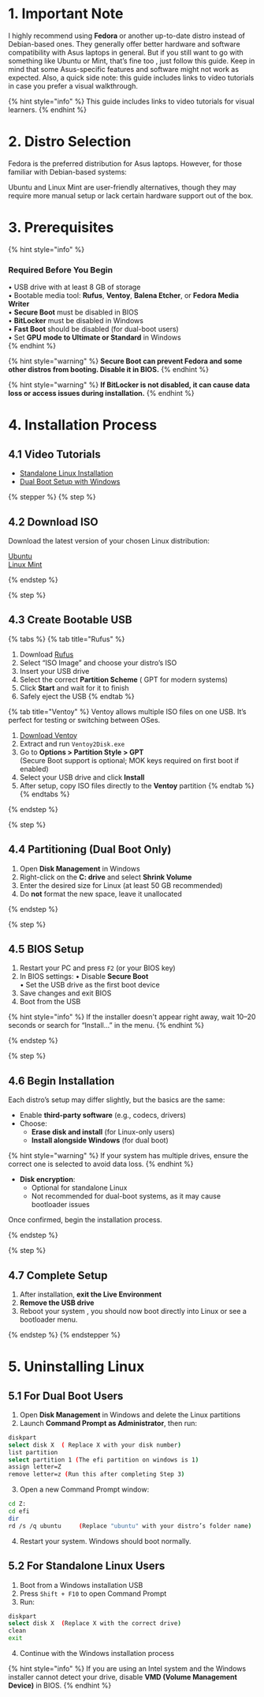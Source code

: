 # 1. Important Note

I highly recommend using **Fedora** or another up-to-date distro instead of Debian-based ones. They generally offer better hardware and software compatibility with Asus laptops in general.
But if you still want to go with something like Ubuntu or Mint, that’s fine too , just follow this guide. Keep in mind that some Asus-specific features and software might not work as expected.
Also, a quick side note: this guide includes links to video tutorials in case you prefer a visual walkthrough.

{% hint style="info" %}
This guide includes links to video tutorials for visual learners.
{% endhint %}

# 2. Distro Selection

Fedora is the preferred distribution for Asus laptops. However, for those familiar with Debian-based systems:

Ubuntu and Linux Mint are user-friendly alternatives, though they may require more manual setup or lack certain hardware support out of the box.

# 3. Prerequisites

{% hint style="info" %}
### Required Before You Begin

• USB drive with at least 8 GB of storage  
• Bootable media tool: **Rufus**, **Ventoy**, **Balena Etcher**, or **Fedora Media Writer**  
• **Secure Boot** must be disabled in BIOS  
• **BitLocker** must be disabled in Windows  
• **Fast Boot** should be disabled (for dual-boot users)  
• Set **GPU mode to Ultimate or Standard** in Windows  
{% endhint %}

{% hint style="warning" %}
**Secure Boot can prevent Fedora and some other distros from booting. Disable it in BIOS.**
{% endhint %}

{% hint style="warning" %}
**If BitLocker is not disabled, it can cause data loss or access issues during installation.**
{% endhint %}

# 4. Installation Process

## 4.1 Video Tutorials

- [Standalone Linux Installation](https://youtu.be/WiW4KN2rNZY?si)  
- [Dual Boot Setup with Windows](https://youtu.be/mXyN1aJYefc?si)

{% stepper %}
{% step %}

## 4.2 Download ISO

Download the latest version of your chosen Linux distribution:

[Ubuntu](https://ubuntu.com/download)  
[Linux Mint](https://linuxmint.com/download.php)  

{% endstep %}

{% step %}

## 4.3 Create Bootable USB

{% tabs %}
{% tab title="Rufus" %}
1. Download [Rufus](https://rufus.ie/)  
2. Select “ISO Image” and choose your distro’s ISO  
3. Insert your USB drive  
4. Select the correct **Partition Scheme** ( GPT for modern systems)  
5. Click **Start** and wait for it to finish  
6. Safely eject the USB
{% endtab %}

{% tab title="Ventoy" %}
Ventoy allows multiple ISO files on one USB. It’s perfect for testing or switching between OSes.

1. [Download Ventoy](https://github.com/ventoy/ventoy/releases)  
2. Extract and run `Ventoy2Disk.exe`  
3. Go to **Options > Partition Style > GPT**  
   (Secure Boot support is optional; MOK keys required on first boot if enabled)  
4. Select your USB drive and click **Install**  
5. After setup, copy ISO files directly to the **Ventoy** partition
{% endtab %}
{% endtabs %}

{% endstep %}

{% step %}

## 4.4 Partitioning (Dual Boot Only)

1. Open **Disk Management** in Windows  
2. Right-click on the **C: drive** and select **Shrink Volume**  
3. Enter the desired size for Linux (at least 50 GB recommended)  
4. Do **not** format the new space, leave it unallocated

{% endstep %}

{% step %}

## 4.5 BIOS Setup

1. Restart your PC and press `F2` (or your BIOS key)  
2. In BIOS settings:
   • Disable **Secure Boot**  
   • Set the USB drive as the first boot device  
3. Save changes and exit BIOS  
4. Boot from the USB

{% hint style="info" %}
If the installer doesn't appear right away, wait 10–20 seconds or search for “Install...” in the menu.
{% endhint %}

{% endstep %}

{% step %}

## 4.6 Begin Installation

Each distro’s setup may differ slightly, but the basics are the same:

- Enable **third-party software** (e.g., codecs, drivers)
- Choose:
  - **Erase disk and install** (for Linux-only users)
  - **Install alongside Windows** (for dual boot)

{% hint style="warning" %}
If your system has multiple drives, ensure the correct one is selected to avoid data loss.
{% endhint %}

- **Disk encryption**:
  - Optional for standalone Linux
  - Not recommended for dual-boot systems, as it may cause bootloader issues

Once confirmed, begin the installation process.

{% endstep %}

{% step %}

## 4.7 Complete Setup

1. After installation, **exit the Live Environment**  
2. **Remove the USB drive**  
3. Reboot your system , you should now boot directly into Linux or see a bootloader menu.

{% endstep %}
{% endstepper %}

# 5. Uninstalling Linux

## 5.1 For Dual Boot Users

1. Open **Disk Management** in Windows and delete the Linux partitions  
2. Launch **Command Prompt as Administrator**, then run:

```bash
diskpart
select disk X  ( Replace X with your disk number)
list partition
select partition 1 (The efi partition on windows is 1)
assign letter=Z
remove letter=z (Run this after completing Step 3)
```

3. Open a new Command Prompt window:

```bash
cd Z:
cd efi
dir
rd /s /q ubuntu     (Replace "ubuntu" with your distro’s folder name)
```

4. Restart your system. Windows should boot normally.

## 5.2 For Standalone Linux Users

1. Boot from a Windows installation USB  
2. Press `Shift + F10` to open Command Prompt  
3. Run:

```bash
diskpart
select disk X  (Replace X with the correct drive)
clean
exit
```

4. Continue with the Windows installation process

{% hint style="info" %}
If you are using an Intel system and the Windows installer cannot detect your drive, disable **VMD (Volume Management Device)** in BIOS.
{% endhint %}

